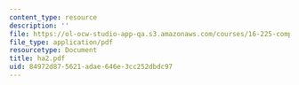 ```yaml
---
content_type: resource
description: ''
file: https://ol-ocw-studio-app-qa.s3.amazonaws.com/courses/16-225-computational-mechanics-of-materials-fall-2003/84972d875621adae646e3cc252dbdc97_ha2.pdf
file_type: application/pdf
resourcetype: Document
title: ha2.pdf
uid: 84972d87-5621-adae-646e-3cc252dbdc97
---
```

